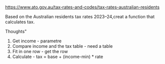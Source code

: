https://www.ato.gov.au/tax-rates-and-codes/tax-rates-australian-residents

Based on the Australian residents tax rates 2023–24,creat a function that calculates tax.

Thoughts"

1. Get income - parametre 
2. Compare income and the tax table - need a table 
3. Fit in one row - get the row 
4. Calculate - tax = base + (income-min) \* rate
